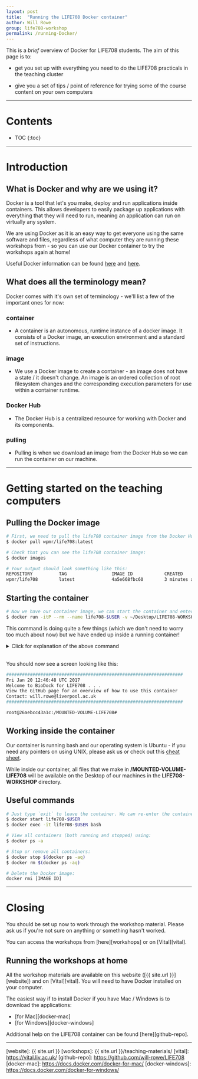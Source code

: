 ```yaml
---
layout: post
title:  "Running the LIFE708 Docker container"
author: Will Rowe
group: life708-workshop
permalink: /running-Docker/
---
```


This is a *brief* overview of Docker for LIFE708 students. The aim of this page is to:

 * get you set up with everything you need to do the LIFE708 practicals in the teaching cluster

 * give you a set of tips / point of reference for trying some of the course content on your own computers

---

<h1>Contents</h1>

* TOC
{:toc}

---

# Introduction

## What is Docker and why are we using it?

Docker is a tool that let's you make, deploy and run applications inside containers. This allows developers to easily package up applications with everything that they will need to run, meaning an application can run on virtually any system.

We are using Docker as it is an easy way to get everyone using the same software and files, regardless of what computer they are running these workshops from - so you can use our Docker container to try the workshops again at home!

Useful Docker information can be found [here][docker-1] and [here][docker-2].


## What does all the terminology mean?

Docker comes with it's own set of terminology - we'll list a few of the important ones for now:

### container

 * A container is an autonomous, runtime instance of a docker image. It consists of a Docker image, an execution environment and a standard set of instructions.

### image

 * We use a Docker image to create a container - an image does not have a state / it doesn't change. An image is an ordered collection of root filesystem changes and the corresponding execution parameters for use within a container runtime.

### Docker Hub

 * The Docker Hub is a centralized resource for working with Docker and its components.

### pulling

 * Pulling is when we download an image from the Docker Hub so we can run the container on our machine.


---

# Getting started on the teaching computers

## Pulling the Docker image

```bash
# First, we need to pull the life708 container image from the Docker Hub:
$ docker pull wpmr/life708:latest

# Check that you can see the life708 container image:
$ docker images

# Your output should look something like this:
REPOSITORY          TAG                 IMAGE ID            CREATED             SIZE
wpmr/life708        latest              4a5e668fbc60        3 minutes ago       3.466 GB
```

## Starting the container

```bash
# Now we have our container image, we can start the container and enter it:
$ docker run -itP --rm --name life708-$USER -v ~/Desktop/LIFE708-WORKSHOP/:/MOUNTED-VOLUME-LIFE708 wpmr/life708:latest
```

This command is doing quite a few things (which we don't need to worry too much about now) but we have ended up inside a running container!

<details style="cursor: pointer;">
<summary>Click for explanation of the above command</summary>
<br />
<p>-i = keep STDIN open even if not attached</p>
<p>-t = allocate a pseudo-tty</p>
<p>-P = publish all exposed ports to the host interfaces</p>
<p>-m = memory limit (2gb)</p>
<p>--name = name for container at runtime (easy to use for later exec commands)</p>
<p>-v = bind mount a volume (for data transfer etc. between container and host machine)</p>
<p>--rm = makes container ephemeral (not used in the above command but useful to keep things tidy)</p>

</details>
<br />

You should now see a screen looking like this:

```bash
###################################################################
Fri Jan 20 12:46:48 UTC 2017
Welcome to BioDock for LIFE708 . . .
View the GitHub page for an overview of how to use this container
Contact: will.rowe@liverpool.ac.uk
###################################################################

root@26aebcc43a1c:/MOUNTED-VOLUME-LIFE708#
```

## Working inside the container

Our container is running bash and our operating system is Ubuntu - if you need any pointers on using UNIX, please ask us or check out this [cheat sheet][cheat sheet].

While inside our container, all files that we make in **/MOUNTED-VOLUME-LIFE708** will be available on the Desktop of our machines in the **LIFE708-WORKSHOP** directory.


## Useful commands

```bash
# Just type `exit` to leave the container. We can re-enter the container if needed by typing:
$ docker start life708-$USER
$ docker exec -it life708-$USER bash

# View all containers (both running and stopped) using:
$ docker ps -a

# Stop or remove all containers:
$ docker stop $(docker ps -aq)
$ docker rm $(docker ps -aq)

# Delete the Docker image:
docker rmi [IMAGE ID]
```

---

# Closing

You should be set up now to work through the workshop material. Please ask us if you're not sure on anything or something hasn't worked.

You can access the workshops from [here][workshops] or on [Vital][vital].


## Running the workshops at home

All the workshop materials are available on this website ([{{ site.url }}][website]) and on [Vital][vital]. You will need to have Docker installed on your computer.

The easiest way if to install Docker if you have Mac / Windows is to download the applications:

* [for Mac][docker-mac]
* [for Windows][docker-windows]

Additional help on the LIFE708 container can be found [here][github-repo].


---

[docker-1]: https://en.wikipedia.org/wiki/Docker_(software)
[docker-2]: https://www.docker.com/what-docker
[cheat sheet]: http://www.rain.org/~mkummel/unix.html
[website]: {{ site.url }}
[workshops]: {{ site.url }}/teaching-materials/
[vital]: https://vital.liv.ac.uk/
[github-repo]: https://github.com/will-rowe/LIFE708
[docker-mac]: https://docs.docker.com/docker-for-mac/
[docker-windows]: https://docs.docker.com/docker-for-windows/
